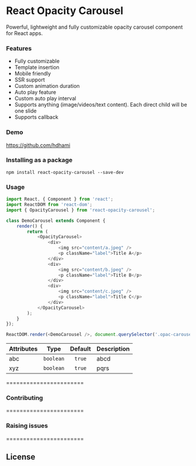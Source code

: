 # React Opacity Carousel


Powerful, lightweight and fully customizable opacity carousel component for React apps.

### Features

- Fully customizable
- Template insertion
- Mobile friendly
- SSR support
- Custom animation duration
- Auto play feature
- Custom auto play interval
- Supports anything (image/videos/text content). Each direct child will be one slide
- Supports callback

### Demo
<https://github.com/hdhami>


### Installing as a package
`npm install react-opacity-carousel --save-dev`

### Usage

```javascript
import React, { Component } from 'react';
import ReactDOM from 'react-dom';
import { OpacityCarousel } from 'react-opacity-carousel';

class DemoCarousel extends Component {
    render() {
        return (
            <OpacityCarousel>
                <div>
                    <img src="content/a.jpeg" />
                    <p className="label">Title A</p>
                </div>
                <div>
                    <img src="content/b.jpeg" />
                    <p className="label">Title B</p>
                </div>
                <div>
                    <img src="content/c.jpeg" />
                    <p className="label">Title C</p>
                </div>
            </OpacityCarousel>
        );
    }
});

ReactDOM.render(<DemoCarousel />, document.querySelector('.opac-carousel'));

```

| Attributes            | Type          | Default | Description |
| :---------            | :--:          | :-----: | :----------- |
| abc            | `boolean`     | `true` | abcd |
| xyz            | `boolean`     | `true` | pqrs |



=======================

### Contributing


=======================

### Raising issues


=======================




## License
